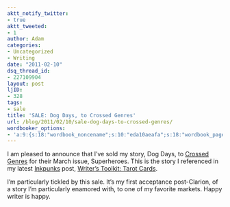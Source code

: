 ```yaml
---
aktt_notify_twitter:
- true
aktt_tweeted:
- 1
author: Adam
categories:
- Uncategorized
- Writing
date: "2011-02-10"
dsq_thread_id:
- 227109904
layout: post
ljID:
- 328
tags:
- sale
title: 'SALE: Dog Days, to Crossed Genres'
url: /blog/2011/02/10/sale-dog-days-to-crossed-genres/
wordbooker_options:
- 'a:9:{s:18:"wordbook_noncename";s:10:"eda10aeafa";s:18:"wordbook_page_post";s:12:"361165930717";s:18:"wordbook_orandpage";s:1:"2";s:23:"wordbook_default_author";s:1:"1";s:23:"wordbook_extract_length";s:3:"400";s:19:"wordbook_actionlink";s:3:"300";s:26:"wordbooker_publish_default";s:2:"on";s:18:"wordbook_attribute";s:30:"Wrote a new post on their blog";s:29:"wordbooker_status_update_text";s:35:": New blog post :  %title% - %link%";}'
---
```

I am pleased to announce that I&#8217;ve sold my story, Dog Days, to [Crossed Genres](1) for their March issue, Superheroes. This is the story I referenced in my latest [Inkpunks](2) post, [Writer’s Toolkit: Tarot Cards](3).

I&#8217;m particularly tickled by this sale. It&#8217;s my first acceptance post-Clarion, of a story I&#8217;m particularly enamored with, to one of my favorite markets. Happy writer is happy.

 [1]: http://www.crossedgenres.com/
 [2]: http://www.inkpunks.com
 [3]: http://www.inkpunks.com/2011/02/07/writers-toolkit-tarot-cards/#content
